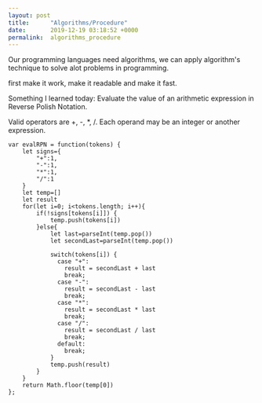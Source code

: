 ```yaml
---
layout: post
title:      "Algorithms/Procedure"
date:       2019-12-19 03:18:52 +0000
permalink:  algorithms_procedure
---
```



   Our programming languages need algorithms, we can apply algorithm's technique to solve alot problems in programming.
 
first make it work,
make it readable
and make it fast.

Something I learned today:
Evaluate the value of an arithmetic expression in Reverse Polish Notation.

Valid operators are +, -, *, /. Each operand may be an integer or another expression.

```
var evalRPN = function(tokens) {
    let signs={
        "+":1,
        "-":1,
        "*":1,
        "/":1
    }
    let temp=[]
    let result
    for(let i=0; i<tokens.length; i++){
        if(!signs[tokens[i]]) {
            temp.push(tokens[i])
        }else{
            let last=parseInt(temp.pop())
            let secondLast=parseInt(temp.pop())
            
            switch(tokens[i]) {
              case "+":
                result = secondLast + last 
                break;
              case "-":
                result = secondLast - last 
                break;
              case "*":
                result = secondLast * last 
                break;
              case "/":
                result = secondLast / last
                break;
              default:
                break;
            }
            temp.push(result)
        }
    }
    return Math.floor(temp[0])
};
```
